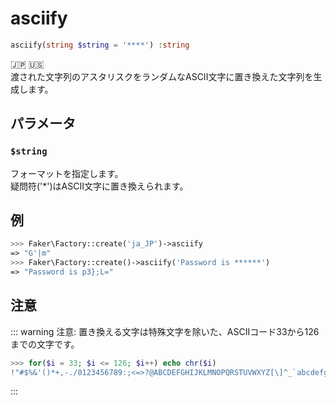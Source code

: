 # asciify
```php
asciify(string $string = '****') :string
```
:jp: :us:  
渡された文字列のアスタリスクをランダムなASCII文字に置き換えた文字列を生成します。

## パラメータ
### `$string`
フォーマットを指定します。  
疑問符('*')はASCII文字に置き換えられます。

## 例
```php
>>> Faker\Factory::create('ja_JP')->asciify
=> "G'|m"
>>> Faker\Factory::create()->asciify('Password is ******')
=> "Password is p3};L="
```

## 注意
::: warning 注意:
置き換える文字は特殊文字を除いた、ASCIIコード33から126までの文字です。  
```php
>>> for($i = 33; $i <= 126; $i++) echo chr($i)
!"#$%&'()*+,-./0123456789:;<=>?@ABCDEFGHIJKLMNOPQRSTUVWXYZ[\]^_`abcdefghijklmnopqrstuvwxyz{|}~
```
:::